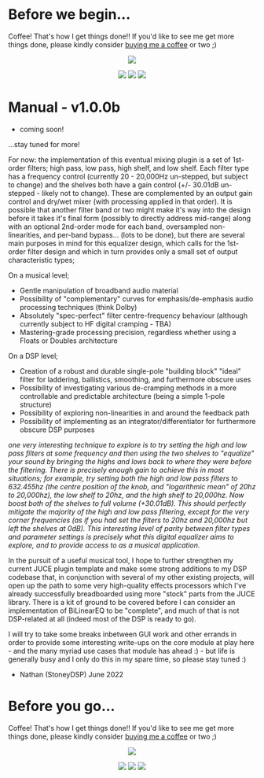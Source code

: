 # Before we begin...

Coffee! That's how I get things done!! If you'd like to see me get more things done, please kindly consider <a href="https://www.patreon.com/bePatron?u=8549187" data-patreon-widget-type="become-patron-button">buying me a coffee</a> or two ;)

<p align="center">
 <a href= "https://paypal.me/StoneyDSPAudio?country.x=ES&locale.x=en_US"><img src="https://www.paypalobjects.com/en_US/i/btn/btn_donate_SM.gif"/></a>
</p>

<p align="center">
 <a href= "https://twitter.com/Stoney_DSP/"><img src="https://github.com/StoneyDSP/StoneyDSP/blob/a075caeedffe23b2733ee38b12f9800f62aab9c2/Assets/twitter.png"/></a>
 <a href= "https://www.instagram.com/stoney.d.s.p/"><img src="https://github.com/StoneyDSP/StoneyDSP/blob/2253d684ba99e6c072353a94b49315162c381406/Assets/instagram.png"/></a>
 <a href= "https://www.facebook.com/StoneyDSP.Audio/"><img src="https://github.com/StoneyDSP/StoneyDSP/blob/9608562b09ee2708affd0c31117fc25a235672d9/Assets/facebook.png"/></a>
</p>

# Manual - v1.0.0b

+ coming soon!

...stay tuned for more!

For now: the implementation of this eventual mixing plugin is a set of 1st-order filters; high pass, low pass, high shelf, and low shelf. Each filter type has a frequency control (currently 20 - 20,000Hz un-stepped, but subject to change) and the shelves both have a gain control (+/- 30.01dB un-stepped - likely not to change). These are complemented by an output gain control and dry/wet mixer (with processing applied in that order). It is possible that another filter band or two might make it's way into the design before it takes it's final form (possibly to directly address mid-range) along with an optional 2nd-order mode for each band, oversampled non-linearities, and per-band bypass... (lots to be done), but there are several main purposes in mind for this equalizer design, which calls for the 1st-order filter design and which in turn provides only a small set of output characteristic types;

On a musical level;

+ Gentle manipulation of broadband audio material
+ Possibility of "complementary" curves for emphasis/de-emphasis audio processing techniques (think Dolby)
+ Absolutely "spec-perfect" filter centre-frequency behaviour (although currently subject to HF digital cramping - TBA)
+ Mastering-grade processing precision, regardless whether using a Floats or Doubles architecture

On a DSP level;

+ Creation of a robust and durable single-pole "building block" "ideal" filter for laddering, ballistics, smoothing, and furthermore obscure uses
+ Possibility of investigating various de-cramping methods in a more controllable and predictable architecture (being a simple 1-pole structure)
+ Possibility of exploring non-linearities in and around the feedback path
+ Possibility of implementing as an integrator/differentiator for furthermore obscure DSP purposes

*one very interesting technique to explore is to try setting the high and low pass filters at some frequency and then using the two shelves to "equalize" your sound by bringing the highs and lows back to where they were before the filtering. There is precisely enough gain to achieve this in most situations; for example, try setting both the high and low pass filters to 632.455hz (the centre position of the knob, and "logarithmic mean" of 20hz to 20,000hz), the low shelf to 20hz, and the high shelf to 20,000hz. Now boost both of the shelves to full volume (+30.01dB). This should perfectly mitigate the majority of the high and low pass filtering, except for the very corner frequencies (as if you had set the filters to 20hz and 20,000hz but left the shelves at 0dB). This interesting level of parity between filter types and parameter settings is precisely what this digital equalizer aims to explore, and to provide access to as a musical application.*

In the pursuit of a useful musical tool, I hope to further strengthen my current JUCE plugin template and make some strong additions to my DSP codebase that, in conjunction with several of my other existing projects, will open up the path to some very high-quality effects processors which I've already successfully breadboarded using more "stock" parts from the JUCE library. There is a kit of ground to be covered before I can consider an implementation of BiLinearEQ to be "complete", and much of that is not DSP-related at all (indeed most of the DSP is ready to go).

I will try to take some breaks inbetween GUI work and other errands in order to provide some interesting write-ups on the core module at play here - and the many myriad use cases that module has ahead :) - but life is generally busy and I only do this in my spare time, so please stay tuned :)

- Nathan (StoneyDSP) June 2022

# Before you go...

Coffee! That's how I get things done!! If you'd like to see me get more things done, please kindly consider <a href="https://www.patreon.com/bePatron?u=8549187" data-patreon-widget-type="become-patron-button">buying me a coffee</a> or two ;)

<p align="center">
 <a href= "https://paypal.me/StoneyDSPAudio?country.x=ES&locale.x=en_US"><img src="https://www.paypalobjects.com/en_US/i/btn/btn_donate_SM.gif"/></a>
</p>

<p align="center">
 <a href= "https://twitter.com/Stoney_DSP/"><img src="https://github.com/StoneyDSP/StoneyDSP/blob/a075caeedffe23b2733ee38b12f9800f62aab9c2/Assets/twitter.png"/></a>
 <a href= "https://www.instagram.com/stoney_dsp/"><img src="https://github.com/StoneyDSP/StoneyDSP/blob/2253d684ba99e6c072353a94b49315162c381406/Assets/instagram.png"/></a>
 <a href= "https://www.facebook.com/StoneyDSP.Audio/"><img src="https://github.com/StoneyDSP/StoneyDSP/blob/9608562b09ee2708affd0c31117fc25a235672d9/Assets/facebook.png"/></a>
</p>
